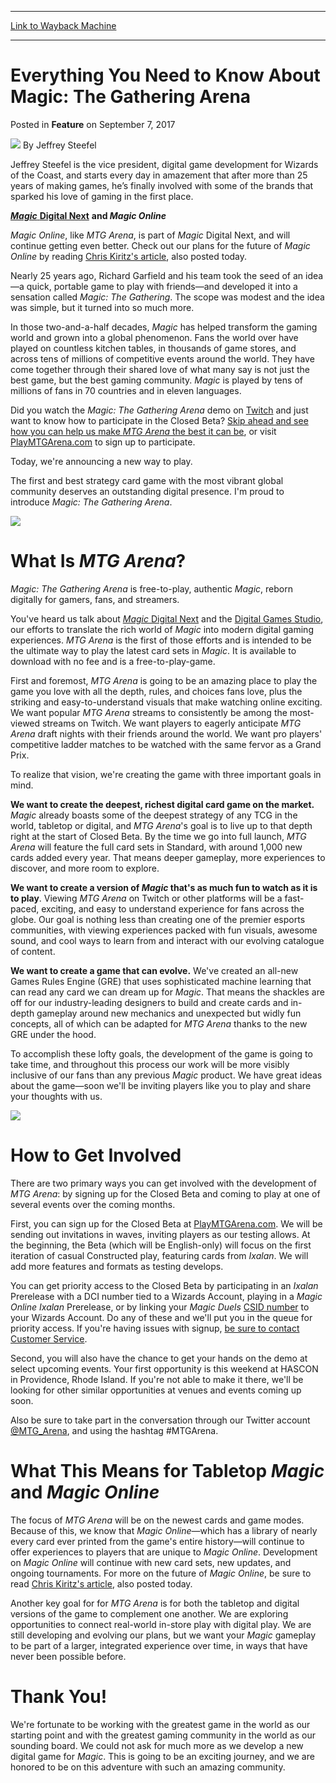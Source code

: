 
---
[Link to Wayback Machine](https://web.archive.org/web/20170907214052/https://magic.wizards.com/en/articles/archive/feature/everything-you-need-know-about-magic-gathering-arena-2017-09-07)

[_metadata_:wayback_url]:- "https://magic.wizards.com/en/articles/archive/feature/everything-you-need-know-about-magic-gathering-arena-2017-09-07"
[_metadata_:wayback_raw_url]:- "https://web.archive.org/web/20170907214052id_/https://magic.wizards.com/en/articles/archive/feature/everything-you-need-know-about-magic-gathering-arena-2017-09-07"
[_metadata_:wayback_capture_timestamp]:- "2017-09-07 21:40:52+00:00"
[_metadata_:description]:- "Jeffrey Steefel outlines details for a new game from Wizards, Magic: The Gathering Arena."
[_metadata_:generator]:- "Drupal 7 (http://drupal.org)"
---


Everything You Need to Know About Magic: The Gathering Arena
============================================================



 Posted in **Feature**
 on September 7, 2017 






![](https://media.magic.wizards.com/styles/auth_small/public/images/person/authorpic_Jeffrey-Steefel.jpg)
By Jeffrey Steefel




 Jeffrey Steefel is the vice president, digital game development for Wizards of the Coast, and starts every day in amazement that after more than 25 years of making games, he’s finally involved with some of the brands that sparked his love of gaming in the first place. 






[***Magic*** **Digital Next**](http://magic.wizards.com/en/articles/archive/magic-digital/magic-digital-next-2017-02-17) **and *Magic Online***


*Magic Online*, like *MTG Arena*, is part of *Magic* Digital Next, and will continue getting even better. Check out our plans for the future of *Magic Online* by reading [Chris Kiritz's article](https://magic.wizards.com/en/articles/archive/news/magic-online-moving-forward-2017-09-07), also posted today.


Nearly 25 years ago, Richard Garfield and his team took the seed of an idea—a quick, portable game to play with friends—and developed it into a sensation called *Magic: The Gathering*. The scope was modest and the idea was simple, but it turned into so much more.


In those two-and-a-half decades, *Magic* has helped transform the gaming world and grown into a global phenomenon. Fans the world over have played on countless kitchen tables, in thousands of game stores, and across tens of millions of competitive events around the world. They have come together through their shared love of what many say is not just the best game, but the best gaming community. *Magic* is played by tens of millions of fans in 70 countries and in eleven languages.


Did you watch the *Magic: The Gathering Arena* demo on [Twitch](https://www.twitch.tv/magic/videos/all) and just want to know how to participate in the Closed Beta? [Skip ahead and see how you can help us make *MTG Arena* the best it can be](#closed-beta), or visit [PlayMTGArena.com](http://magic.wizards.com/mtgarena?utm_source=dailymtg&utm_medium=article&utm_campaign=announce_web) to sign up to participate.


Today, we're announcing a new way to play.


The first and best strategy card game with the most vibrant global community deserves an outstanding digital presence. I'm proud to introduce *Magic: The Gathering Arena*.


![](https://media.wizards.com/2017/images/daily/XJEn519AEL.png)


What Is *MTG Arena*?
====================


*Magic: The Gathering Arena* is free-to-play, authentic *Magic*, reborn digitally for gamers, fans, and streamers.


You've heard us talk about [*Magic* Digital Next](http://magic.wizards.com/en/articles/archive/magic-digital/magic-digital-next-update-2017-06-13) and the [Digital Games Studio](http://company.wizards.com/article/news/making-moves), our efforts to translate the rich world of *Magic* into modern digital gaming experiences. *MTG Arena* is the first of those efforts and is intended to be the ultimate way to play the latest card sets in *Magic*. It is available to download with no fee and is a free-to-play-game.


First and foremost, *MTG Arena* is going to be an amazing place to play the game you love with all the depth, rules, and choices fans love, plus the striking and easy-to-understand visuals that make watching online exciting. We want popular *MTG Arena* streams to consistently be among the most-viewed streams on Twitch. We want players to eagerly anticipate *MTG Arena* draft nights with their friends around the world. We want pro players' competitive ladder matches to be watched with the same fervor as a Grand Prix.


To realize that vision, we're creating the game with three important goals in mind.


**We want to create the deepest, richest digital card game on the market.** *Magic* already boasts some of the deepest strategy of any TCG in the world, tabletop or digital, and *MTG Arena*'s goal is to live up to that depth right at the start of Closed Beta. By the time we go into full launch, *MTG Arena* will feature the full card sets in Standard, with around 1,000 new cards added every year. That means deeper gameplay, more experiences to discover, and more room to explore.


**We want to create a version of *Magic* that's as much fun to watch as it is to play**. Viewing *MTG Arena* on Twitch or other platforms will be a fast-paced, exciting, and easy to understand experience for fans across the globe. Our goal is nothing less than creating one of the premier esports communities, with viewing experiences packed with fun visuals, awesome sound, and cool ways to learn from and interact with our evolving catalogue of content.


**We want to create a game that can evolve.** We've created an all-new Games Rules Engine (GRE) that uses sophisticated machine learning that can read any card we can dream up for *Magic*. That means the shackles are off for our industry-leading designers to build and create cards and in-depth gameplay around new mechanics and unexpected but widly fun concepts, all of which can be adapted for *MTG Arena* thanks to the new GRE under the hood.


To accomplish these lofty goals, the development of the game is going to take time, and throughout this process our work will be more visibly inclusive of our fans than any previous *Magic* product. We have great ideas about the game—soon we'll be inviting players like you to play and share your thoughts with us.


![](https://media.wizards.com/2017/images/daily/ZyxRTEjY6H.jpg)


How to Get Involved
===================


There are two primary ways you can get involved with the development of *MTG Arena*: by signing up for the Closed Beta and coming to play at one of several events over the coming months.


First, you can sign up for the Closed Beta at [PlayMTGArena.com](http://magic.wizards.com/mtgarena?utm_source=dailymtg&utm_medium=article&utm_campaign=announce_web). We will be sending out invitations in waves, inviting players as our testing allows. At the beginning, the Beta (which will be English-only) will focus on the first iteration of casual Constructed play, featuring cards from *Ixalan*. We will add more features and formats as testing develops.


You can get priority access to the Closed Beta by participating in an *Ixalan* Prerelease with a DCI number tied to a Wizards Account, playing in a *Magic Online* *Ixalan* Prerelease, or by linking your *Magic Duels* [CSID number](http://magic.wizards.com/en/content/magic-duels) to your Wizards Account. Do any of these and we'll put you in the queue for priority access. If you're having issues with signup, [be sure to contact Customer Service](http://wizards.custhelp.com/app/answers/detail/a_id/2305/).


Second, you will also have the chance to get your hands on the demo at select upcoming events. Your first opportunity is this weekend at HASCON in Providence, Rhode Island. If you're not able to make it there, we'll be looking for other similar opportunities at venues and events coming up soon.


Also be sure to take part in the conversation through our Twitter account [@MTG\_Arena](https://twitter.com/MTG_Arena), and using the hashtag #MTGArena.


What This Means for Tabletop *Magic* and *Magic Online*
=======================================================


The focus of *MTG Arena* will be on the newest cards and game modes. Because of this, we know that *Magic Online*—which has a library of nearly every card ever printed from the game's entire history—will continue to offer experiences to players that are unique to *Magic Online*. Development on *Magic Online* will continue with new card sets, new updates, and ongoing tournaments. For more on the future of *Magic Online*, be sure to read [Chris Kiritz's article](http://magic.wizards.com/en/articles/archive/news/magic-online-moving-forward-2017-09-07), also posted today.


Another key goal for for *MTG Arena* is for both the tabletop and digital versions of the game to complement one another. We are exploring opportunities to connect real-world in-store play with digital play. We are still developing and evolving our plans, but we want your *Magic* gameplay to be part of a larger, integrated experience over time, in ways that have never been possible before.


Thank You!
==========


We're fortunate to be working with the greatest game in the world as our starting point and with the greatest gaming community in the world as our sounding board. We could not ask for much more as we develop a new digital game for *Magic*. This is going to be an exciting journey, and we are honored to be on this adventure with such an amazing community.







